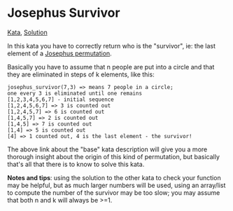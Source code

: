 # Josephus Survivor

[Kata](https://www.codewars.com/kata/555624b601231dc7a400017a), [Solution](/src/main/scala/sierikov/codewars/kyu5/JosephusSurvivor.scala)

In this kata you have to correctly return who is the "survivor", ie: the last element of a 
[Josephus permutation](https://en.wikipedia.org/wiki/Josephus_problem).

Basically you have to assume that n people are put into a circle and that they are eliminated in steps of k elements,
like this:

```
josephus_survivor(7,3) => means 7 people in a circle;
one every 3 is eliminated until one remains
[1,2,3,4,5,6,7] - initial sequence
[1,2,4,5,6,7] => 3 is counted out
[1,2,4,5,7] => 6 is counted out
[1,4,5,7] => 2 is counted out
[1,4,5] => 7 is counted out
[1,4] => 5 is counted out
[4] => 1 counted out, 4 is the last element - the survivor!
```

The above link about the "base" kata description will give you a more thorough insight about the origin of this kind of
permutation, but basically that's all that there is to know to solve this kata.

**Notes and tips**: using the solution to the other kata to check your function may be helpful, but as much larger numbers
will be used, using an array/list to compute the number of the survivor may be too slow; you may assume that both n and
k will always be >=1.

